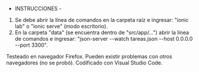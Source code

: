 - INSTRUCCIONES -

1. Se debe abrir la línea de comandos en la carpeta raíz e ingresar: "ionic lab" o "ionic serve" (modo escritorio).
2. En la carpeta "data" (se encuentra dentro de "src/app/...") abrir la línea de comandos e ingresar: "json-server --watch tareas.json --host 0.0.0.0 --port 3300".

Testeado en navegador Firefox. Pueden existir problemas con otros navegadores (no se probó).
Codificado con Visual Studio Code.